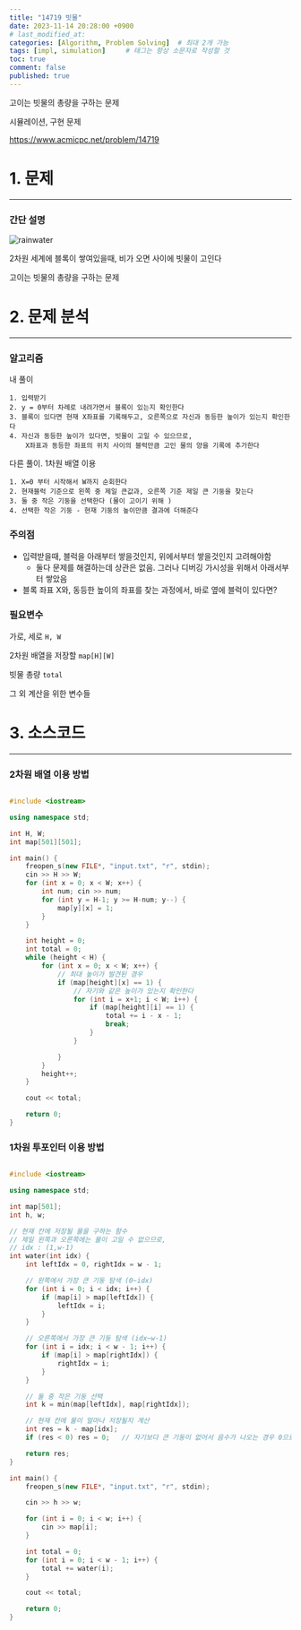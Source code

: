 ```yaml
---
title: "14719 빗물"
date: 2023-11-14 20:28:00 +0900
# last_modified_at: 
categories: [Algorithm, Problem Solving]  # 최대 2개 가능
tags: [impl, simulation]     # 태그는 항상 소문자로 작성할 것
toc: true
comment: false
published: true
---
```


고이는 빗물의 총량을 구하는 문제

시뮬레이션, 구현 문제

https://www.acmicpc.net/problem/14719

# 1. 문제
---
### 간단 설명

![rainwater](https://onlinejudgeimages.s3-ap-northeast-1.amazonaws.com/problem/14719/2.png)

2차원 세계에 블록이 쌓여있을때, 비가 오면 사이에 빗물이 고인다

고이는 빗물의 총량을 구하는 문제

# 2. 문제 분석
---
### 알고리즘

내 풀이
```
1. 입력받기
2. y = 0부터 차례로 내려가면서 블록이 있는지 확인한다
3. 블록이 있다면 현재 X좌표를 기록해두고, 오른쪽으로 자신과 동등한 높이가 있는지 확인한다
4. 자신과 동등한 높이가 있다면, 빗물이 고일 수 있으므로,    
    X좌표과 동등한 좌표의 위치 사이의 블럭만큼 고인 물의 양을 기록에 추가한다
```

다른 풀이. 1차원 배열 이용
```
1. X=0 부터 시작해서 W까지 순회한다
2. 현재블럭 기준으로 왼쪽 중 제일 큰값과, 오른쪽 기준 제일 큰 기둥을 찾는다
3. 둘 중 작은 기둥을 선택한다 (물이 고이기 위해 )
4. 선택한 작은 기둥 - 현재 기둥의 높이만큼 결과에 더해준다
```


### 주의점
- 입력받을때, 블럭을 아래부터 쌓을것인지, 위에서부터 쌓을것인지 고려해야함
    - 둘다 문제를 해결하는데 상관은 없음. 그러나 디버깅 가시성을 위해서 아래서부터 쌓았음
- 블록 좌표 X와, 동등한 높이의 좌표를 찾는 과정에서, 바로 옆에 블럭이 있다면?

### 필요변수
가로, 세로 `H, W`

2차원 배열을 저장할 `map[H][W]`

빗물 총량 `total`

그 외 계산을 위한 변수들

# 3. 소스코드
---

### 2차원 배열 이용 방법

```c++

#include <iostream>

using namespace std;

int H, W;
int map[501][501];

int main() {
	freopen_s(new FILE*, "input.txt", "r", stdin);
	cin >> H >> W;
	for (int x = 0; x < W; x++) {
		int num; cin >> num;
		for (int y = H-1; y >= H-num; y--) {
			map[y][x] = 1;
		}
	}

	int height = 0;
	int total = 0;
	while (height < H) {
		for (int x = 0; x < W; x++) {
			// 최대 높이가 발견된 경우
			if (map[height][x] == 1) {
				// 자기와 같은 높이가 있는지 확인한다
				for (int i = x+1; i < W; i++) {
					if (map[height][i] == 1) {
						total += i - x - 1;
						break;
					}
				}

			}
		}
		height++;
	}

	cout << total;

	return 0;
}
```

### 1차원 투포인터 이용 방법

```c++

#include <iostream>

using namespace std;

int map[501];
int h, w;

// 현재 칸에 저장될 물을 구하는 함수
// 제일 왼쪽과 오른쪽에는 물이 고일 수 없으므로, 
// idx : (1,w-1)
int water(int idx) {
	int leftIdx = 0, rightIdx = w - 1;

	// 왼쪽에서 가장 큰 기둥 탐색 (0~idx)
	for (int i = 0; i < idx; i++) {
		if (map[i] > map[leftIdx]) {
			leftIdx = i;
		}
	}

	// 오른쪽에서 가장 큰 기둥 탐색 (idx~w-1)
	for (int i = idx; i < w - 1; i++) {
		if (map[i] > map[rightIdx]) {
			rightIdx = i;
		}
	}

	// 둘 중 작은 기둥 선택
	int k = min(map[leftIdx], map[rightIdx]);

	// 현재 칸에 물이 얼마나 저장될지 계산
	int res = k - map[idx];
	if (res < 0) res = 0;	// 자기보다 큰 기둥이 없어서 음수가 나오는 경우 0으로 처리

	return res;
}

int main() {
	freopen_s(new FILE*, "input.txt", "r", stdin);

	cin >> h >> w;

	for (int i = 0; i < w; i++) {
		cin >> map[i];
	}

	int total = 0;
	for (int i = 0; i < w - 1; i++) {
		total += water(i);
	}

	cout << total;

	return 0;
}

```